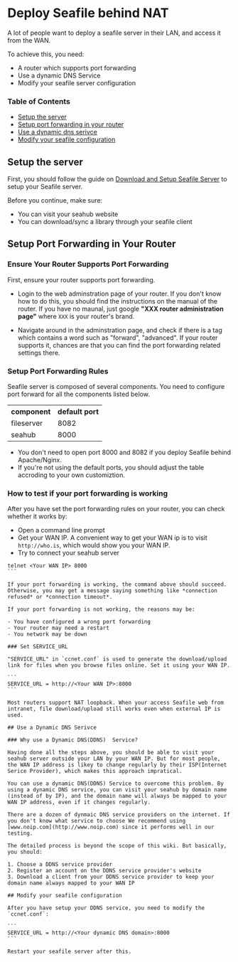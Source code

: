 # Deploy Seafile behind NAT

A lot of people want to deploy a seafile server in their LAN, and access it from the WAN.

To achieve this, you need:

- A router which supports port forwarding
- Use a dynamic DNS Service
- Modify your seafile server configuration

### Table of Contents

- [Setup the server](#setup-the-server)
- [Setup port forwarding in your router](#setup-port-forwarding-in-your-router)
- [Use a dynamic dns serivce](#use-a-dynamic-dns-serivce)
- [Modify your seafile configuration](#modify-your-seafile-configuration)


## Setup the server

First, you should follow the guide on [Download and Setup Seafile Server](using_sqlite.md) to setup your Seafile server.

Before you continue, make sure:

- You can visit your seahub website
- You can download/sync a library through your seafile client

## Setup Port Forwarding in Your Router

### Ensure Your Router Supports Port Forwarding

First, ensure your router supports port forwarding.

- Login to the web adminstration page of your router. If you don't know how to do this, you should find the instructions on the manual of the router. If you have no maunal, just google **"XXX router administration page"** where `XXX` is your router's brand.

- Navigate around in the adminstration page, and check if there is a tag which contains a word such as "forward", "advanced". If your router supports it, chances are that you can find the port forwarding related settings there.

### Setup Port Forwarding Rules

Seafile server is composed of several components. You need to configure port forward for all the components listed below.

<table>
<tr>
  <th>component</th>
  <th>default port</th>
</tr>
<tr>
  <td>fileserver</td>
  <td>8082</td>
</tr>
<tr>
  <td>seahub</td>
  <td>8000</td>
</tr>
</table>

* You don't need to open port 8000 and 8082 if you deploy Seafile behind Apache/Nginx.
* If you're not using the default ports, you should adjust the table accroding to your own customiztion.

### How to test if your port forwarding is working

After you have set the port forwarding rules on your router, you can check whether it works by:

- Open a command line prompt
- Get your WAN IP. A convenient way to get your WAN ip is to visit `http://who.is`, which would show you your WAN IP.
- Try to connect your seahub server
````
telnet <Your WAN IP> 8000
```

If your port forwarding is working, the command above should succeed. Otherwise, you may get a message saying something like *connection refused* or *connection timeout*.

If your port forwarding is not working, the reasons may be:

- You have configured a wrong port forwarding
- Your router may need a restart
- You network may be down

### Set SERVICE_URL

"SERVICE_URL" in `ccnet.conf` is used to generate the download/upload link for files when you browse files online. Set it using your WAN IP.

```
SERVICE_URL = http://<Your WAN IP>:8000
```

Most routers support NAT loopback. When your access Seafile web from intranet, file download/upload still works even when external IP is used.

## Use a Dynamic DNS Serivce

### Why use a Dynamic DNS(DDNS)  Service?

Having done all the steps above, you should be able to visit your seahub server outside your LAN by your WAN IP. But for most people, the WAN IP address is likey to change regularly by their ISP(Internet Serice Provider), which makes this approach impratical.

You can use a dynamic DNS(DDNS) Service to overcome this problem. By using a dynamic DNS service, you can visit your seahub by domain name (instead of by IP), and the domain name will always be mapped to your WAN IP address, even if it changes regularly.

There are a dozen of dynmaic DNS service providers on the internet. If you don't know what service to choose We recommend using [www.noip.com](http://www.noip.com) since it performs well in our testing.

The detailed process is beyond the scope of this wiki. But basically, you should:

1. Choose a DDNS service provider
2. Register an account on the DDNS service provider's website
3. Download a client from your DDNS service provider to keep your domain name always mapped to your WAN IP

## Modify your seafile configuration

After you have setup your DDNS service, you need to modify the `ccnet.conf`:

```
SERVICE_URL = http://<Your dynamic DNS domain>:8000
```

Restart your seafile server after this.
